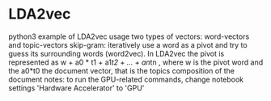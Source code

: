# LDA2vec
python3 example of LDA2vec usage
two types of vectors:  word-vectors and topic-vectors
skip-gram: iteratively use a word as a pivot and try to guess its surrounding words (word2vec). In LDA2vec the pivot is represented as w + a0 * t1 + a1*t2 + ... + an*tn , where w is the pivot word and the a0*t0 the document vector, that is the topics composition of the document
notes: to run the GPU-related commands, change notebook settings 'Hardware Accelerator' to 'GPU'

